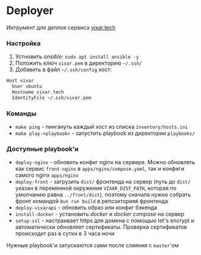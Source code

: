 # Deployer

Интрумент для деплоя сервиса [vixar.tech](https://vixar.tech)

### Настройка

1. Устновить _ansible_: `sudo apt install ansible -y`
2. Положить ключ `vixar.pem` в директорию `~/.ssh/`
3. Добавить в файл `~/.ssh/config` хост:
```sh
Host vixar
  User ubuntu
  Hostname vixar.tech
  IdentityFile ~/.ssh/vixar.pem
```

### Команды

- `make ping` - пингануть каждый хост из списка `inventory/hosts.ini`
- `make play-<playbook>` - запустить playbook из директории `playbooks/`

### Доступные playbook'и

- `deploy-nginx` - обновить конфиг nginx на сервере. Можно обновлять как сервис `front-nginx` в `apps/nginx/compose.yaml`, так и конфиги самого nginx `apps/nginx` 
- `deploy-front` - загрузить `dist/` фронтенда на сервер (путь до `dist/` указан в переменной окружения `VIXAR_DIST_PATH`, которая по умолчанию равна `../front/dist`), поэтому сначала нужно собрать фронт командой `bun run build` в репозиторияя фронтенда
- `deploy-vixarapi` - обновить образ или конфиг бэкенда
- `install-docker` - установить _docker_ и _docker compose_ на сервер
- `setup-ssl` - настраивает https для домена с помощью let's encrypt и автоматически обновляет сертификаты. Проверка сертификатов происходит раз в сутки в 3 часа ночи 

Нужные playbook'и запускаются сами после слияния с `master`'ом

